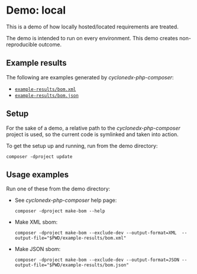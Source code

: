 # Demo: local

This is a demo of how locally hosted/located requirements are treated.

The demo is intended to run on every environment.
This demo creates non-reproducible outcome.

## Example results

The following are examples generated by _cyclonedx-php-composer_:

* [`example-results/bom.xml`](example-results/bom.xml)
* [`example-results/bom.json`](example-results/bom.json)

## Setup

For the sake of a demo, a relative path to the _cyclonedx-php-composer_ project is used,
so the current code is symlinked and taken into action.

To get the setup up and running, run from the demo directory:

```shell
composer -dproject update
```

## Usage examples

Run one of these from the demo directory:

* See _cyclonedx-php-composer_ help page:
  ```shell
  composer -dproject make-bom --help 
  ```
* Make XML sbom:
  ```shell
  composer -dproject make-bom --exclude-dev --output-format=XML  --output-file="$PWD/example-results/bom.xml"
  ```
* Make JSON sbom:
  ```shell
  composer -dproject make-bom --exclude-dev --output-format=JSON --output-file="$PWD/example-results/bom.json"
  ```
